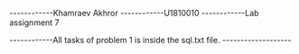 ------------Khamraev Akhror
------------U1810010
------------Lab assignment 7

------------All tasks of problem 1 is inside the sql.txt file. -------------------
